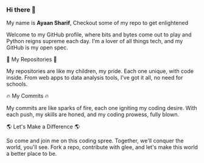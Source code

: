 ### Hi there 👋

My name is **Ayaan Sharif**, Checkout some of my repo to get enlightened


Welcome to my GitHub profile, where bits and bytes come out to play and Python reigns supreme each day. I'm a lover of all things tech, and my GitHub is my open spec.

📂 My Repositories 📂

My repositories are like my children, my pride. Each one unique, with code inside. From web apps to data analysis tools, I've got it all, no need for schools.

🔥 My Commits 🔥

My commits are like sparks of fire, each one igniting my coding desire. With each push, my skills are honed, and my coding prowess, fully blown.

🌎 Let's Make a Difference 🌎

So come and join me on this coding spree. Together, we'll conquer the world, you'll see. Fork a repo, contribute with glee, and let's make this world a better place to be.




<!--
**ayxxn-shxrif/ayxxn-shxrif** is a ✨ _special_ ✨ repository because its `README.md` (this file) appears on your GitHub profile.

Here are some ideas to get you started:

- 🔭 I’m currently working on ...
- 🌱 I’m currently learning ...
- 👯 I’m looking to collaborate on ...
- 🤔 I’m looking for help with ...
- 💬 Ask me about ...
- 📫 How to reach me: ...
- 😄 Pronouns: ...
- ⚡ Fun fact: ...
-->
